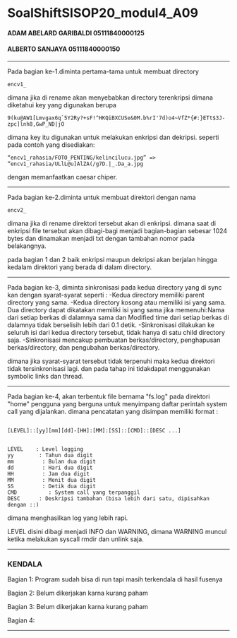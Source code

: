 # SoalShiftSISOP20_modul4_A09
#### ADAM ABELARD GARIBALDI 05111840000125
#### ALBERTO SANJAYA 05111840000150
---
Pada bagian ke-1.diminta pertama-tama untuk membuat directory
```
encv1_
```
dimana jika di rename akan menyebabkan directory terenkripsi dimana diketahui key yang digunakan berupa
```
9(ku@AW1[Lmvgax6q`5Y2Ry?+sF!^HKQiBXCUSe&0M.b%rI'7d)o4~VfZ*{#:}ETt$3J-zpc]lnh8,GwP_ND|jO
```

dimana key itu digunakan untuk melakukan enkripsi dan dekripsi. seperti pada contoh yang disediakan:

```
“encv1_rahasia/FOTO_PENTING/kelincilucu.jpg” => “encv1_rahasia/ULlL@u]AlZA(/g7D.|_.Da_a.jpg
```

dengan memanfaatkan caesar chiper.

---

Pada bagian ke-2.diminta untuk membuat direktori dengan nama
```
encv2_
```

dimana jika di rename direktori tersebut akan di enkripsi. dimana saat di enkripsi file tersebut akan dibagi-bagi menjadi bagian-bagian sebesar 1024 bytes dan dinamakan menjadi txt dengan tambahan nomor pada belakangnya. 

pada bagian 1 dan 2 baik enkripsi maupun dekripsi akan berjalan hingga kedalam direktori yang berada di dalam directory.

---

Pada bagian ke-3, diminta sinkronisasi pada kedua directory yang di sync kan dengan syarat-syarat seperti :
-Kedua directory memiliki parent directory yang sama.
-Kedua directory kosong atau memiliki isi yang sama. Dua directory dapat dikatakan memiliki isi yang sama jika memenuhi:Nama dari setiap berkas di dalamnya sama dan Modified time dari setiap berkas di dalamnya tidak berselisih lebih dari 0.1 detik.
-Sinkronisasi dilakukan ke seluruh isi dari kedua directory tersebut, tidak hanya di satu child directory saja.
-Sinkronisasi mencakup pembuatan berkas/directory, penghapusan berkas/directory, dan pengubahan berkas/directory.

dimana jika syarat-syarat tersebut tidak terpenuhi maka kedua direktori tidak  tersinkronisasi lagi. dan pada tahap ini tidakdapat menggunakan symbolic links dan thread.

---

Pada bagian ke-4, akan terbentuk file bernama "fs.log" pada direktori "home" pengguna yang berguna untuk menyimpang daftar perintah system call yang dijalankan. dimana pencatatan yang disimpan memiliki format :
```

[LEVEL]::[yy][mm][dd]-[HH]:[MM]:[SS]::[CMD]::[DESC ...]


LEVEL    : Level logging
yy        : Tahun dua digit
mm         : Bulan dua digit
dd         : Hari dua digit
HH         : Jam dua digit
MM         : Menit dua digit
SS         : Detik dua digit
CMD          : System call yang terpanggil
DESC      : Deskripsi tambahan (bisa lebih dari satu, dipisahkan dengan ::)
```

dimana menghasilkan log yang lebih rapi.

LEVEL disini dibagi menjadi INFO dan WARNING, dimana WARNING muncul ketika melakukan syscall rmdir dan unlink saja.

---
### KENDALA

Bagian 1: Program sudah bisa di run tapi masih terkendala di hasil fusenya

Bagian 2: Belum dikerjakan karna kurang paham

Bagian 3: Belum dikerjakan karna kurang paham

Bagian 4:

---
